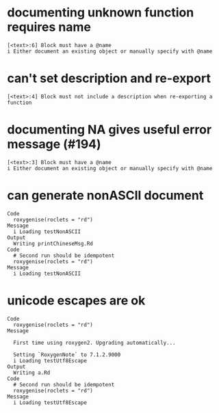 # documenting unknown function requires name

    [<text>:6] Block must have a @name
    i Either document an existing object or manually specify with @name

# can't set description and re-export

    [<text>:4] Block must not include a description when re-exporting a function

# documenting NA gives useful error message (#194)

    [<text>:3] Block must have a @name
    i Either document an existing object or manually specify with @name

# can generate nonASCII document

    Code
      roxygenise(roclets = "rd")
    Message
      i Loading testNonASCII
    Output
      Writing printChineseMsg.Rd
    Code
      # Second run should be idempotent
      roxygenise(roclets = "rd")
    Message
      i Loading testNonASCII

# unicode escapes are ok

    Code
      roxygenise(roclets = "rd")
    Message
      
      First time using roxygen2. Upgrading automatically...
      
      Setting `RoxygenNote` to 7.1.2.9000
      i Loading testUtf8Escape
    Output
      Writing a.Rd
    Code
      # Second run should be idempotent
      roxygenise(roclets = "rd")
    Message
      i Loading testUtf8Escape

